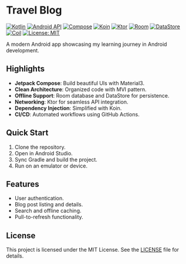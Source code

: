 # Travel Blog

[![Kotlin](https://img.shields.io/badge/Kotlin-2.1.20-blue.svg?logo=kotlin)](https://kotlinlang.org)
[![Android API](https://img.shields.io/badge/API-24%2B-brightgreen.svg?logo=android)](https://android-arsenal.com/api?level=24)
[![Compose](https://img.shields.io/badge/Compose-2025.04.00-green.svg?logo=jetpackcompose)](https://developer.android.com/jetpack/compose)
[![Koin](https://img.shields.io/badge/Koin-4.0.3-orange.svg)](https://insert-koin.io)
[![Ktor](https://img.shields.io/badge/Ktor-3.1.2-purple.svg)](https://ktor.io)
[![Room](https://img.shields.io/badge/Room-2.7.0-red.svg)](https://developer.android.com/jetpack/androidx/releases/room)
[![DataStore](https://img.shields.io/badge/DataStore-1.1.4-yellowgreen.svg)](https://developer.android.com/topic/libraries/architecture/datastore)
[![Coil](https://img.shields.io/badge/Coil-3.1.0-lightgrey.svg)](https://coil-kt.github.io/coil)
[![License: MIT](https://img.shields.io/badge/License-MIT-yellow.svg)](LICENSE)

A modern Android app showcasing my learning journey in Android development.

## Highlights

- **Jetpack Compose**: Build beautiful UIs with Material3.
- **Clean Architecture**: Organized code with MVI pattern.
- **Offline Support**: Room database and DataStore for persistence.
- **Networking**: Ktor for seamless API integration.
- **Dependency Injection**: Simplified with Koin.
- **CI/CD**: Automated workflows using GitHub Actions.

## Quick Start

1. Clone the repository.
2. Open in Android Studio.
3. Sync Gradle and build the project.
4. Run on an emulator or device.

## Features

- User authentication.
- Blog post listing and details.
- Search and offline caching.
- Pull-to-refresh functionality.

## License

This project is licensed under the MIT License. See the [LICENSE](LICENSE) file for details.